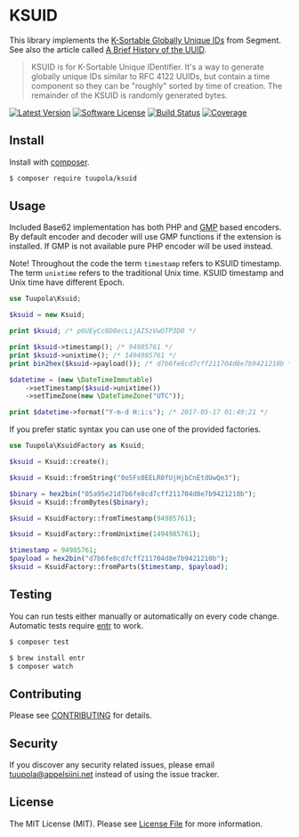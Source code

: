 # KSUID

This library implements the [K-Sortable Globally Unique IDs](https://github.com/segmentio/ksuid) from Segment. See also the article called [A Brief History of the UUID](https://segment.com/blog/a-brief-history-of-the-uuid/).

> KSUID is for K-Sortable Unique IDentifier. It's a way to generate globally unique IDs similar to RFC 4122 UUIDs, but contain a time component so they can be "roughly" sorted by time of creation. The remainder of the KSUID is randomly generated bytes.

[![Latest Version](https://img.shields.io/packagist/v/tuupola/ksuid.svg?style=flat-square)](https://packagist.org/packages/tuupola/ksuid)
[![Software License](https://img.shields.io/badge/license-MIT-brightgreen.svg?style=flat-square)](LICENSE.md)
[![Build Status](https://img.shields.io/travis/tuupola/ksuid/master.svg?style=flat-square)](https://travis-ci.org/tuupola/ksuid)
[![Coverage](https://img.shields.io/codecov/c/github/tuupola/ksuid.svg?style=flat-square)](https://codecov.io/github/tuupola/ksuid)

## Install

Install with [composer](https://getcomposer.org/).

``` bash
$ composer require tuupola/ksuid
```

## Usage

Included Base62 implementation has both PHP and [GMP](http://php.net/manual/en/ref.gmp.php) based encoders. By default encoder and decoder will use GMP functions if the extension is installed. If GMP is not available pure PHP encoder will be used instead.

Note! Throughout the code the term `timestamp` refers to KSUID timestamp. The term `unixtime` refers to the traditional Unix time. KSUID timestamp and Unix time have different Epoch.

```php
use Tuupola\Ksuid;

$ksuid = new Ksuid;

print $ksuid; /* p6UEyCc8D8ecLijAI5zVwOTP3D0 */

print $ksuid->timestamp(); /* 94985761 */
print $ksuid->unixtime(); /* 1494985761 */
print bin2hex($ksuid->payload()); /* d7b6fe8cd7cff211704d8e7b9421210b */

$datetime = (new \DateTimeImmutable)
    ->setTimestamp($ksuid->unixtime())
    ->setTimeZone(new \DateTimeZone("UTC"));

print $datetime->format("Y-m-d H:i:s"); /* 2017-05-17 01:49:21 */
```

If you prefer static syntax you can use one of the provided factories.

```php
use Tuupola\KsuidFactory as Ksuid;

$ksuid = Ksuid::create();

$ksuid = Ksuid::fromString("0o5Fs0EELR0fUjHjbCnEtdUwQe3");

$binary = hex2bin("05a95e21d7b6fe8cd7cff211704d8e7b9421210b");
$ksuid = Ksuid::fromBytes($binary);

$ksuid = KsuidFactory::fromTimestamp(94985761);

$ksuid = KsuidFactory::fromUnixtime(1494985761);

$timestamp = 94985761;
$payload = hex2bin("d7b6fe8cd7cff211704d8e7b9421210b");
$ksuid = KsuidFactory::fromParts($timestamp, $payload);
```

## Testing

You can run tests either manually or automatically on every code change. Automatic tests require [entr](http://entrproject.org/) to work.

``` bash
$ composer test
```
``` bash
$ brew install entr
$ composer watch
```

## Contributing

Please see [CONTRIBUTING](CONTRIBUTING.md) for details.

## Security

If you discover any security related issues, please email tuupola@appelsiini.net instead of using the issue tracker.

## License

The MIT License (MIT). Please see [License File](LICENSE.md) for more information.
